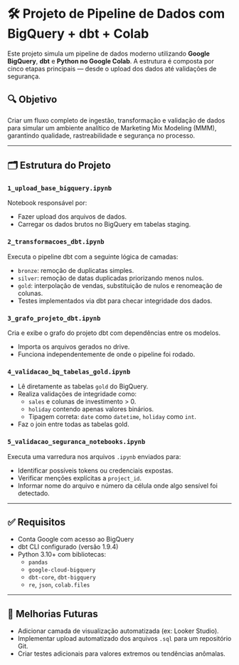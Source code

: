 
# 🛠️ Projeto de Pipeline de Dados com BigQuery + dbt + Colab

Este projeto simula um pipeline de dados moderno utilizando **Google BigQuery**, **dbt** e **Python no Google Colab**. A estrutura é composta por cinco etapas principais — desde o upload dos dados até validações de segurança.

## 🔍 Objetivo

Criar um fluxo completo de ingestão, transformação e validação de dados para simular um ambiente analítico de Marketing Mix Modeling (MMM), garantindo qualidade, rastreabilidade e segurança no processo.

---

## 🗂️ Estrutura do Projeto

### `1_upload_base_bigquery.ipynb`
Notebook responsável por:
- Fazer upload dos arquivos de dados.
- Carregar os dados brutos no BigQuery em tabelas staging.

### `2_transformacoes_dbt.ipynb`
Executa o pipeline dbt com a seguinte lógica de camadas:
- `bronze`: remoção de duplicatas simples.
- `silver`: remoção de datas duplicadas priorizando menos nulos.
- `gold`: interpolação de vendas, substituição de nulos e renomeação de colunas.
- Testes implementados via dbt para checar integridade dos dados.

### `3_grafo_projeto_dbt.ipynb`
Cria e exibe o grafo do projeto dbt com dependências entre os modelos.
- Importa os arquivos gerados no drive.
- Funciona independentemente de onde o pipeline foi rodado.

### `4_validacao_bq_tabelas_gold.ipynb`
- Lê diretamente as tabelas `gold` do BigQuery.
- Realiza validações de integridade como:
  - `sales` e colunas de investimento > 0.
  - `holiday` contendo apenas valores binários.
  - Tipagem correta: `date` como `datetime`, `holiday` como `int`.
- Faz o join entre todas as tabelas gold.

### `5_validacao_seguranca_notebooks.ipynb`
Executa uma varredura nos arquivos `.ipynb` enviados para:
- Identificar possíveis tokens ou credenciais expostas.
- Verificar menções explícitas a `project_id`.
- Informar nome do arquivo e número da célula onde algo sensível foi detectado.

---

## ✅ Requisitos

- Conta Google com acesso ao BigQuery
- dbt CLI configurado (versão 1.9.4)
- Python 3.10+ com bibliotecas:
  - `pandas`
  - `google-cloud-bigquery`
  - `dbt-core`, `dbt-bigquery`
  - `re`, `json`, `colab.files`

---

## 🚧 Melhorias Futuras

- Adicionar camada de visualização automatizada (ex: Looker Studio).
- Implementar upload automatizado dos arquivos `.sql` para um repositório Git.
- Criar testes adicionais para valores extremos ou tendências anômalas.
